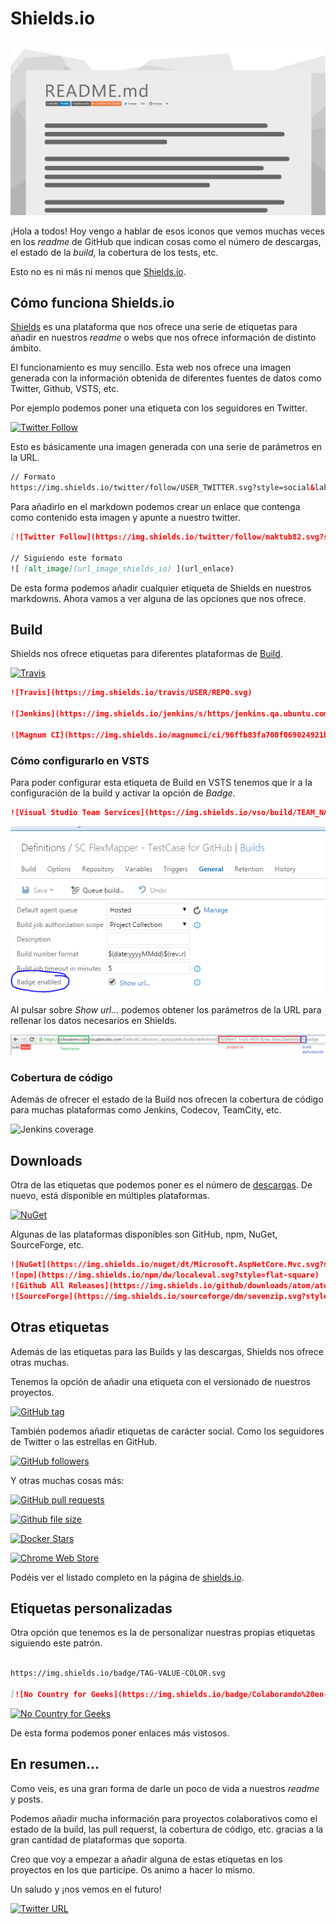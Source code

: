# Shields.io

![Header](./images/header.jpg)

¡Hola a todos! Hoy vengo a hablar de esos iconos que vemos muchas veces en los *readme* de GitHub que indican cosas como el número de descargas, el estado de la *build*, la cobertura de los tests, etc.

Esto no es ni más ni menos que [Shields.io](https://shields.io/).

## Cómo funciona Shields.io

[Shields](https://shields.io/) es una plataforma que nos ofrece una serie de etiquetas para añadir en nuestros *readme* o webs que nos ofrece información de distinto ámbito.

El funcionamiento es muy sencillo. Esta web nos ofrece una imagen generada con la información obtenida de diferentes fuentes de datos como Twitter, Github, VSTS, etc.

Por ejemplo podemos poner una etiqueta con los seguidores en Twitter.

[![Twitter Follow](https://img.shields.io/twitter/follow/maktub82.svg?style=social&label=Follow)](https://twitter.com/maktub82)

Esto es básicamente una imagen generada con una serie de parámetros en la URL.

```html
// Formato
https://img.shields.io/twitter/follow/USER_TWITTER.svg?style=social&label=Follow
```

Para añadirlo en el markdown podemos crear un enlace que contenga como contenido esta imagen y apunte a nuestro twitter.

```markdown
[![Twitter Follow](https://img.shields.io/twitter/follow/maktub82.svg?style=social&label=Follow)](https://twitter.com/maktub82)

// Siguiendo este formato
![ [alt_image](url_image_shields_io) ](url_enlace)
```

De esta forma podemos añadir cualquier etiqueta de Shields en nuestros markdowns. Ahora vamos a ver alguna de las opciones que nos ofrece.

## Build

Shields nos ofrece etiquetas para diferentes plataformas de [Build](https://shields.io/#build).

[![Travis](https://img.shields.io/travis/rust-lang/rust.svg?flat-square)]()

```markdown
![Travis](https://img.shields.io/travis/USER/REPO.svg)

![Jenkins](https://img.shields.io/jenkins/s/https/jenkins.qa.ubuntu.com/view/Precise/view/All%20Precise/job/precise-desktop-amd64_default.svg)

![Magnum CI](https://img.shields.io/magnumci/ci/96ffb83fa700f069024921b0702e76ff.svg)

```

### Cómo configurarlo en VSTS

Para poder configurar esta etiqueta de Build en VSTS tenemos que ir a la configuración de la build y activar la opción de *Badge*.

```markdown
![Visual Studio Team Services](https://img.shields.io/vso/build/TEAM_NAME/PROJECT_ID/BUILD_DEFINITION_ID.svg)
```

![VSTS Badge](./images/vsts-config.png)

Al pulsar sobre *Show url...* podemos obtener los parámetros de la URL para rellenar los datos necesarios en Shields.

![VSTS Badge](./images/vsts-url-data.png)

### Cobertura de código

Además de ofrecer el estado de la Build nos ofrecen la cobertura de código para muchas plataformas como Jenkins, Codecov, TeamCity, etc.

![Jenkins coverage](https://img.shields.io/jenkins/c/https/jenkins.qa.ubuntu.com/view/Utopic/view/All/job/address-book-service-utopic-i386-ci.svg?style=flat-square)

## Downloads

Otra de las etiquetas que podemos poner es el número de [descargas](https://shields.io/#downloads). De nuevo, está disponible en múltiples plataformas.

[![NuGet](https://img.shields.io/nuget/dt/Microsoft.AspNetCore.Mvc.svg?style=flat-square)]()

Algunas de las plataformas disponibles son GitHub, npm, NuGet, SourceForge, etc.

```markdown
![NuGet](https://img.shields.io/nuget/dt/Microsoft.AspNetCore.Mvc.svg?style=flat-square)
![npm](https://img.shields.io/npm/dw/localeval.svg?style=flat-square)
![Github All Releases](https://img.shields.io/github/downloads/atom/atom/total.svg?style=flat-square)
![SourceForge](https://img.shields.io/sourceforge/dm/sevenzip.svg?style=flat-square)
```

## Otras etiquetas

Además de las etiquetas para las Builds y las descargas, Shields nos ofrece otras muchas.

Tenemos la opción de añadir una etiqueta con el versionado de nuestros proyectos.

[![GitHub tag](https://img.shields.io/github/tag/expressjs/express.svg?style=flat-square)]()

También podemos añadir etiquetas de carácter social. Como los seguidores de Twitter o las estrellas en GitHub.

[![GitHub followers](https://img.shields.io/github/followers/maktub82.svg?style=social&label=Follow)](https://github.com/maktub82)

Y otras muchas cosas más:

[![GitHub pull requests](https://img.shields.io/github/issues-pr/cdnjs/cdnjs.svg?style=flat-square)]()

[![Github file size](https://img.shields.io/github/size/webcaetano/craft/build/craft.min.js.svg?style=flat-square)]()

[![Docker Stars](https://img.shields.io/docker/stars/_/ubuntu.svg?style=flat-square)]()

[![Chrome Web Store](https://img.shields.io/chrome-web-store/stars/nimelepbpejjlbmoobocpfnjhihnpked.svg?style=flat-square)]()

Podéis ver el listado completo en la página de [shields.io](https://shields.io/).

## Etiquetas personalizadas

Otra opción que tenemos es la de personalizar nuestras propias etiquetas siguiendo este patrón.

```markdown

https://img.shields.io/badge/TAG-VALUE-COLOR.svg

[![No Country for Geeks](https://img.shields.io/badge/Colaborando%20en-No%20Country%20for%20Geeks-orange.svg)](http://www.nocountryforgeeks.com/author/gallardo)
```

[![No Country for Geeks](https://img.shields.io/badge/Colaborando%20en-No%20Country%20for%20Geeks-orange.svg)](http://www.nocountryforgeeks.com/author/gallardo)

De esta forma podemos poner enlaces más vistosos.

## En resumen...

Como veis, es una gran forma de darle un poco de vida a nuestros *readme* y posts.

Podemos añadir mucha información para proyectos colaborativos como el estado de la build, las pull requerst, la cobertura de código, etc. gracias a la gran cantidad de plataformas que soporta.

Creo que voy a empezar a añadir alguna de estas etiquetas en los proyectos en los que participe. Os animo a hacer lo mismo.

Un saludo y ¡nos vemos en el futuro!

[![Twitter URL](https://img.shields.io/twitter/url/http/maktub82.svg?style=social)](https://twitter.com/maktub82)
